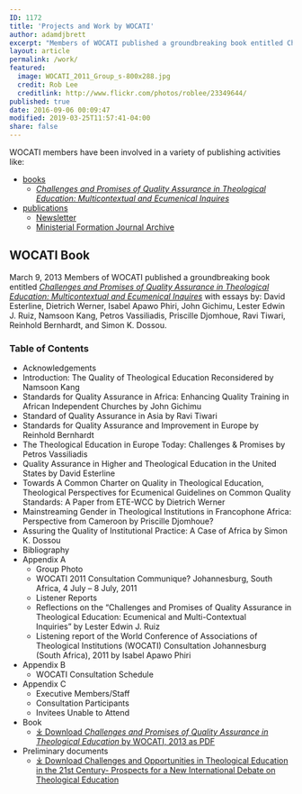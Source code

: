 ```yaml
---
ID: 1172
title: 'Projects and Work by WOCATI'
author: adamdjbrett
excerpt: "Members of WOCATI published a groundbreaking book entitled Challenges and Promises of Quality Assurance in Theological Education: Multicontextual and Ecumenical Inquires."
layout: article
permalink: /work/
featured:
  image: WOCATI_2011_Group_s-800x288.jpg
  credit: Rob Lee
  creditlink: http://www.flickr.com/photos/roblee/23349644/
published: true
date: 2016-09-06 00:09:47
modified: 2019-03-25T11:57:41-04:00
share: false
---
```

WOCATI members have been involved in a variety of publishing activities like:
- [books](/resources/books/)
  - [_Challenges and Promises of Quality Assurance in Theological Education: Multicontextual and Ecumenical Inquires_](/work/challenges-promises-quality-assurance-theological-education/)
- [publications](/resources/publications/)
  - [Newsletter](/resources/wocati-newsletter/)
  - [Ministerial Formation Journal Archive](/resources/archive/publications/ministerial-formation/)


## WOCATI Book

March 9, 2013 Members of WOCATI published a groundbreaking book entitled [_Challenges and Promises of Quality Assurance in Theological Education: Multicontextual and Ecumenical Inquires_](/work/challenges-promises-quality-assurance-theological-education/) with essays by: David Esterline, Dietrich Werner, Isabel Apawo Phiri, John Gichimu, Lester Edwin J. Ruiz, Namsoon Kang, Petros Vassiliadis, Priscille Djomhoue, Ravi Tiwari, Reinhold Bernhardt, and Simon K. Dossou.

### Table of Contents

*   Acknowledgements
*   Introduction: The Quality of Theological Education Reconsidered by Namsoon Kang
*   Standards for Quality Assurance in Africa: Enhancing Quality Training in African Independent Churches by John Gichimu
*   Standard of Quality Assurance in Asia by Ravi Tiwari
*   Standards for Quality Assurance and Improvement in Europe by Reinhold Bernhardt
*   The Theological Education in Europe Today: Challenges & Promises by Petros Vassiliadis
*   Quality Assurance in Higher and Theological Education in the United States by David Esterline
*   Towards A Common Charter on Quality in Theological Education, Theological Perspectives for Ecumenical Guidelines on Common Quality Standards: A Paper from ETE-WCC by Dietrich Werner
*   Mainstreaming Gender in Theological Institutions in Francophone Africa: Perspective from Cameroon by Priscille Djomhoue?
*   Assuring the Quality of Institutional Practice: A Case of Africa by Simon K. Dossou
*   Bibliography
*   Appendix A
    *   Group Photo
    *   WOCATI 2011 Consultation Communique? Johannesburg, South Africa, 4 July – 8 July, 2011
    *   Listener Reports
    *   Reflections on the “Challenges and Promises of Quality Assurance in Theological Education: Ecumenical and Multi-Contextual Inquiries” by Lester Edwin J. Ruiz
    *   Listening report of the World Conference of Associations of Theological Institutions (WOCATI) Consultation Johannesburg (South Africa), 2011 by Isabel Apawo Phiri
*   Appendix B
    *   WOCATI Consultation Schedule
*   Appendix C
    *   Executive Members/Staff
    *   Consultation Participants
    *   Invitees Unable to Attend
* Book
  * [&#10515; Download _Challenges and Promises of Quality Assurance in Theological Education_ by WOCATI, 2013 as PDF](/wp-content/uploads/2013/03/2013-Challenges-and-Promises-of-Quality-Assurance-in-Theological-Education-WOCATI.pdf)
* Preliminary documents
  * [&#10515;  Download Challenges and Opportunities in Theological Education in the 21st Century- Prospects for a New International Debate on Theological Education](https://wocati.org/wp-content/uploads/2012/12/Challenges-and-Opportunities-in-Theological-Education-in-the-21st-Century-Prospects-for-a-New-International-Debate-on-Theological-Education.pdf)
